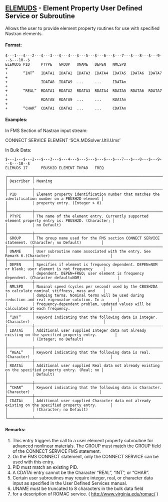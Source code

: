 ## [ELEMUDS](https://help.hexagonmi.com/bundle/MSC_Nastran_2022.4/page/Nastran_Combined_Book/qrg/bulkde/TOC.ELEMUDS.xhtml) - Element Property User Defined Service or Subroutine

Allows the user to provide element property routines for use with specified Nastran elements.

#### Format:

```nastran
$---1---$---2---$---3---$---4---$---5---$---6---$---7---$---8---$---9---$---10--$
ELEMUDS PID     PTYPE   GROUP   UNAME   DEPEN   NMLSPD                  +       
+       “INT”   IDATA1  IDATA2  IDATA3  IDATA4  IDATA5  IDATA6  IDATA7  +       
+               IDATA8  IDATA9  ...     ...     IDATAn                  +       
+       “REAL”  RDATA1  RDATA2  RDATA3  RDATA4  RDATA5  RDATA6  RDATA7  +       
+               RDATA8  RDATA9  ...     ...     RDATAn                  +       
+       “CHAR”  CDATA1  CDATA2  ...     ...     CDATAn                          
```

#### Examples:

In FMS Section of Nastran input stream:

CONNECT SERVICE ELEMENT ‘SCA.MDSolver.Util.Ums’

In Bulk Data:

```nastran
$---1---$---2---$---3---$---4---$---5---$---6---$---7---$---8---$---9---$---10--$
ELEMUDS 17      PBUSH2D ELEMENT THPAD   FREQ                                    
```

```text
┌───────────┬────────────────────────────────────────────────────────────────────────────────────────────────────┐
│ Describer │ Meaning                                                                                            │
├───────────┼────────────────────────────────────────────────────────────────────────────────────────────────────┤
│ PID       │ Element property identification number that matches the identification number on a PBUSH2D element │
│           │ property entry. (Integer > 0)                                                                      │
├───────────┼────────────────────────────────────────────────────────────────────────────────────────────────────┤
│ PTYPE     │ The name of the element entry. Currently supported element property entry is: PBUSH2D. (Character; │
│           │ no Default)                                                                                        │
├───────────┼────────────────────────────────────────────────────────────────────────────────────────────────────┤
│ GROUP     │ The group name used for the FMS section CONNECT SERVICE statement. (Character; no Default)         │
├───────────┼────────────────────────────────────────────────────────────────────────────────────────────────────┤
│ UNAME     │ User subroutine name associated with the entry. See Remark 6.(Character)                           │
├───────────┼────────────────────────────────────────────────────────────────────────────────────────────────────┤
│ DEPEN     │ Specifies if element is frequency dependent. DEPEN=NOM or blank; user element is not frequency     │
│           │ dependent. DEPEN=FREQ; user element is frequency dependent. (Character default=NOM)                │
├───────────┼────────────────────────────────────────────────────────────────────────────────────────────────────┤
│ NMLSPD    │ Nominal speed (cycles per second) used by the CBUSH2DA to calculate nominal stiffness, mass and    │
│           │ damping terms. Nominal terms will be used during reduction and real eigenvalue solution. In a      │
│           │ frequency-dependent problem, updated values will be calculated at each frequency.                  │
├───────────┼────────────────────────────────────────────────────────────────────────────────────────────────────┤
│ “INT”     │ Keyword indicating that the following data is integer. (Character)                                 │
├───────────┼────────────────────────────────────────────────────────────────────────────────────────────────────┤
│ IDATAi    │ Additional user supplied Integer data not already existing on the specified property entry.        │
│           │ (Integer; no Default)                                                                              │
├───────────┼────────────────────────────────────────────────────────────────────────────────────────────────────┤
│ “REAL”    │ Keyword indicating that the following data is real. (Character)                                    │
├───────────┼────────────────────────────────────────────────────────────────────────────────────────────────────┤
│ RDATAi    │ Additional user supplied Real data not already existing on the specified property entry. (Real; no │
│           │ Default)                                                                                           │
├───────────┼────────────────────────────────────────────────────────────────────────────────────────────────────┤
│ “CHAR”    │ Keyword indicating that the following data is Character. (Character)                               │
├───────────┼────────────────────────────────────────────────────────────────────────────────────────────────────┤
│ CDATAi    │ Additional user supplied Character data not already existing on the specified property entry.      │
│           │ (Character; no Default)                                                                            │
└───────────┴────────────────────────────────────────────────────────────────────────────────────────────────────┘
```

#### Remarks:

1. This entry triggers the call to a user element property subroutine for advanced nonlinear materials. The GROUP must match the GROUP field of the CONNECT SERVICE FMS statement.
2. On the FMS CONNECT statement, only the CONNECT SERVICE can be used with this entry.
3. PID must match an existing PID.
4. A CDATAi entry cannot be the Character “REAL”, “INT”, or “CHAR”.
5. Certain user subroutines may require integer, real, or character data input as specified in the User Defined Services manual.
6. UNAME must be truncated to 8 characters in the bulk data field
7.    for a description of ROMAC service. ( http://www.virginia.edu/romac/ )

